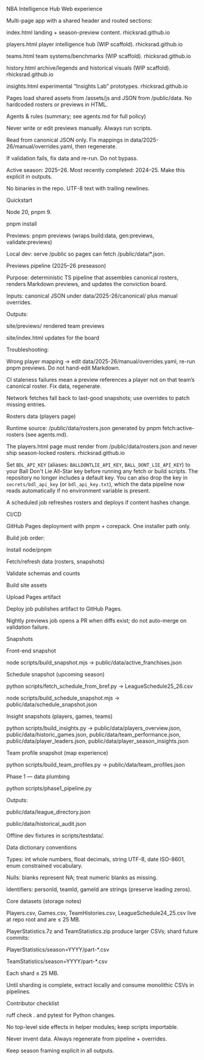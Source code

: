 NBA Intelligence Hub
Web experience

Multi-page app with a shared header and routed sections:

index.html landing + season-preview content. 
rhicksrad.github.io

players.html player intelligence hub (WIP scaffold). 
rhicksrad.github.io

teams.html team systems/benchmarks (WIP scaffold). 
rhicksrad.github.io

history.html archive/legends and historical visuals (WIP scaffold). 
rhicksrad.github.io

insights.html experimental “Insights Lab” prototypes. 
rhicksrad.github.io

Pages load shared assets from /assets/js and JSON from /public/data. No hardcoded rosters or previews in HTML.

Agents & rules (summary; see agents.md for full policy)

Never write or edit previews manually. Always run scripts.

Read from canonical JSON only. Fix mappings in data/2025-26/manual/overrides.yaml, then regenerate.

If validation fails, fix data and re-run. Do not bypass.

Active season: 2025–26. Most recently completed: 2024–25. Make this explicit in outputs.

No binaries in the repo. UTF-8 text with trailing newlines.

Quickstart

Node 20, pnpm 9.

pnpm install

Previews: pnpm previews (wraps build:data, gen:previews, validate:previews)

Local dev: serve /public so pages can fetch /public/data/*.json.

Previews pipeline (2025–26 preseason)

Purpose: deterministic TS pipeline that assembles canonical rosters, renders Markdown previews, and updates the conviction board.

Inputs: canonical JSON under data/2025-26/canonical/ plus manual overrides.

Outputs:

site/previews/ rendered team previews

site/index.html updates for the board

Troubleshooting:

Wrong player mapping → edit data/2025-26/manual/overrides.yaml, re-run pnpm previews. Do not hand-edit Markdown.

CI staleness failures mean a preview references a player not on that team’s canonical roster. Fix data, regenerate.

Network fetches fall back to last-good snapshots; use overrides to patch missing entries.

Rosters data (players page)

Runtime source: /public/data/rosters.json generated by pnpm fetch:active-rosters (see agents.md).

The players.html page must render from /public/data/rosters.json and never ship season-locked rosters.
rhicksrad.github.io

Set `BDL_API_KEY` (aliases: `BALLDONTLIE_API_KEY`, `BALL_DONT_LIE_API_KEY`) to your Ball Don't Lie All-Star key before running any fetch or build scripts. The repository no longer includes a default key. You can also drop the key in `secrets/bdl_api_key` (or `bdl_api_key.txt`), which the data pipeline now reads automatically if no environment variable is present.

A scheduled job refreshes rosters and deploys if content hashes change.

CI/CD

GitHub Pages deployment with pnpm + corepack. One installer path only.

Build job order:

Install node/pnpm

Fetch/refresh data (rosters, snapshots)

Validate schemas and counts

Build site assets

Upload Pages artifact

Deploy job publishes artifact to GitHub Pages.

Nightly previews job opens a PR when diffs exist; do not auto-merge on validation failure.

Snapshots

Front-end snapshot

node scripts/build_snapshot.mjs → public/data/active_franchises.json

Schedule snapshot (upcoming season)

python scripts/fetch_schedule_from_bref.py → LeagueSchedule25_26.csv

node scripts/build_schedule_snapshot.mjs → public/data/schedule_snapshot.json

Insight snapshots (players, games, teams)

python scripts/build_insights.py →
public/data/players_overview.json,
public/data/historic_games.json,
public/data/team_performance.json,
public/data/player_leaders.json,
public/data/player_season_insights.json

Team profile snapshot (map experience)

python scripts/build_team_profiles.py → public/data/team_profiles.json

Phase 1 — data plumbing

python scripts/phase1_pipeline.py

Outputs:

public/data/league_directory.json

public/data/historical_audit.json

Offline dev fixtures in scripts/testdata/.

Data dictionary conventions

Types: int whole numbers, float decimals, string UTF-8, date ISO-8601, enum constrained vocabulary.

Nulls: blanks represent NA; treat numeric blanks as missing.

Identifiers: personId, teamId, gameId are strings (preserve leading zeros).

Core datasets (storage notes)

Players.csv, Games.csv, TeamHistories.csv, LeagueSchedule24_25.csv live at repo root and are ≤ 25 MB.

PlayerStatistics.7z and TeamStatistics.zip produce larger CSVs; shard future commits:

PlayerStatistics/season=YYYY/part-*.csv

TeamStatistics/season=YYYY/part-*.csv

Each shard ≤ 25 MB.

Until sharding is complete, extract locally and consume monolithic CSVs in pipelines.

Contributor checklist

ruff check . and pytest for Python changes.

No top-level side effects in helper modules; keep scripts importable.

Never invent data. Always regenerate from pipeline + overrides.

Keep season framing explicit in all outputs.
